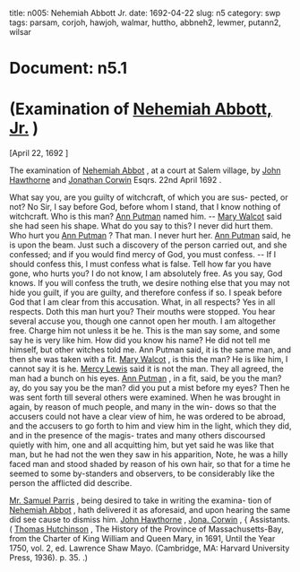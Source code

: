 title: n005: Nehemiah Abbott Jr.
date: 1692-04-22
slug: n5
category: swp
tags: parsam, corjoh, hawjoh, walmar, huttho, abbneh2, lewmer, putann2, wilsar




<div markdown class="doc" id="n5.1">

# Document: n5.1


# (Examination of [Nehemiah Abbott, Jr.](/tag/abbneh2.html) )

[April 22, 1692 ]

The examination of [Nehemiah Abbot](/tag/abbneh2.html) , at a court at Salem village,  by [John Hawthorne](/tag/hawjoh.html) and [Jonathan Corwin](/tag/corjoh.html) Esqrs. 22nd April 1692 .

What say you, are you guilty of witchcraft, of which you are sus-  pected, or not? No Sir, I say before God, before whom I stand, that  I know nothing of witchcraft. Who is this man? [Ann Putman](/tag/putann2.html) named  him. -- [Mary Walcot](/tag/walmar.html) said she had seen his shape. What do you say to  this? I never did hurt them. Who hurt you [Ann Putman](/tag/putann2.html) ? That man.  I never hurt her. [Ann Putman](/tag/putann2.html) said, he is upon the beam. Just such a  discovery of the person carried out, and she confessed; and if you  would find mercy of God, you must confess. -- If I should confess  this, I must confess what is false. Tell how far you have gone, who  hurts you? I do not know, I am absolutely free. As you say, God  knows. If you will confess the truth, we desire nothing else that you  may not hide you guilt, if you are guilty, and therefore confess if so.  I speak before God that I am clear from this accusation. What, in all  respects? Yes in all respects. Doth this man hurt you? Their mouths  were stopped. You hear several accuse you, though one cannot open  her mouth. I am altogether free. Charge him not unless it be he. This  is the man say some, and some say he is very like him. How did you  know his name? He did not tell me himself, but other witches told  me. Ann Putman said, it is the same man, and then she was taken with  a fit. [Mary Walcot](/tag/walmar.html) , is this the man? He is like him, I cannot say it is  he. [Mercy Lewis](/tag/lewmer.html) said it is not the man. They all agreed, the man had  a bunch on his eyes. [Ann Putman](/tag/putann2.html) , in a fit, said, be you the man? ay,  do you say you be the man? did you put a mist before my eyes?  Then he was sent forth till several others were examined. When he was  brought in again, by reason of much people, and many in the win-  dows so that the accusers could not have a clear view of him, he was   ordered to be abroad, and the accusers to go forth to him and view  him in the light, which they did, and in the presence of the magis-  trates and many others discoursed quietly with him, one and all  acquitting him, but yet said he was like that man, but he had not the  wen they saw in his apparition, Note, he was a hilly faced man and  stood shaded by reason of his own hair, so that for a time he seemed  to some by-standers and observers, to be considerably like the person  the afflicted did describe.

[Mr. Samuel Parris](/tag/parsam.html) , being desired to take in writing the examina-  tion of [Nehemiah Abbot](/tag/abbneh2.html) , hath delivered it as aforesaid, and upon  hearing the same did see cause to dismiss him.
[John Hawthorne](/tag/hawjoh.html) ,  [Jona. Corwin](/tag/corjoh.html) , {  Assistants. ( [Thomas Hutchinson](/tag/huttho.html) , The History of the Province of Massachusetts-Bay, from the Charter of King William and Queen Mary, in 1691, Until the Year 1750, vol. 2, ed. Lawrence Shaw Mayo. (Cambridge, MA: Harvard University Press, 1936). p. 35. .)

</div>

